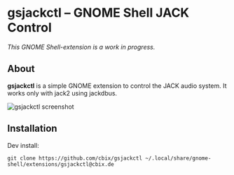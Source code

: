 # gsjackctl – GNOME Shell JACK Control

_This GNOME Shell-extension is a work in progress._

## About
**gsjackctl** is a simple GNOME extension to control the JACK audio system. It works only with jack2 using jackdbus.

![gsjackctl screenshot](https://user-images.githubusercontent.com/1295945/100670156-c598cd00-335e-11eb-9164-8cdaa8441d57.png)

## Installation

Dev install:

```
git clone https://github.com/cbix/gsjackctl ~/.local/share/gnome-shell/extensions/gsjackctl@cbix.de
```
